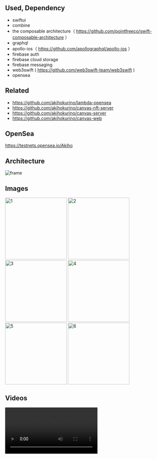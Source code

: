 ## Used, Dependency

- swiftui
- combine
- the composable architecture（ https://github.com/pointfreeco/swift-composable-architecture ）
- graphql
- apollo-ios（ https://github.com/apollographql/apollo-ios ）
- firebase auth
- firebase cloud storage
- firebase messaging
- web3swift ( https://github.com/web3swift-team/web3swift )
- opensea

## Related

- https://github.com/akihokurino/lambda-opensea
- https://github.com/akihokurino/canvas-nft-server
- https://github.com/akihokurino/canvas-server
- https://github.com/akihokurino/canvas-web

## OpenSea

https://testnets.opensea.io/Akiho

## Architecture

![frame](https://user-images.githubusercontent.com/2268288/167259508-e5007300-8d7b-40b5-9e63-eea3b913af4c.png)

## Images

<img width="200" alt="1" src="https://user-images.githubusercontent.com/2268288/194029223-4dcd10b5-9be2-4b87-bb6f-27959c155839.png"> <img width="200" alt="2" src="https://user-images.githubusercontent.com/2268288/194029289-7a847a5c-a13c-457b-924b-8e74c85d3996.png"> <img width="200" alt="3" src="https://user-images.githubusercontent.com/2268288/194029301-e4700107-d2a6-45c6-b2a8-6a113e36ca83.png"> <img width="200" alt="4" src="https://user-images.githubusercontent.com/2268288/194029329-7c5cb6c3-8822-4aac-99ad-fa7df8c54ba0.png"> <img width="200" alt="5" src="https://user-images.githubusercontent.com/2268288/194029346-feea0746-04bd-40d5-a3b7-37513033c575.png"> <img width="200" alt="6" src="https://user-images.githubusercontent.com/2268288/194029354-ee373adf-44c9-44ba-96b4-3e5f71a91693.png">

## Videos

<video witdth="300" src="https://user-images.githubusercontent.com/2268288/143589563-570158a9-ae23-4157-83ad-972104190f21.mp4">
